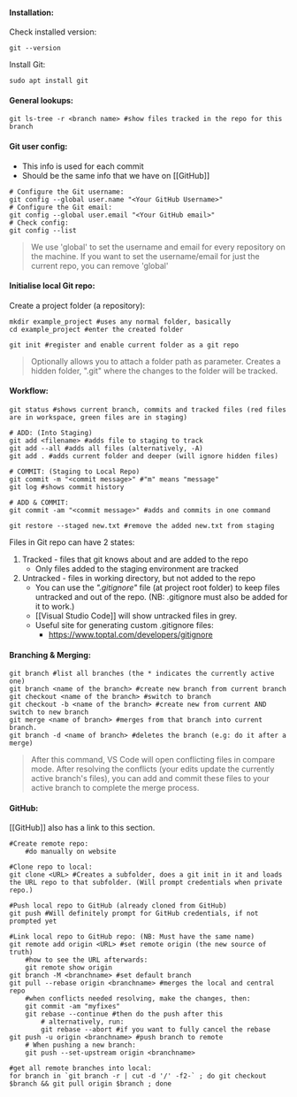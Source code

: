 #### Installation:
Check installed version:
```shell
git --version
```
Install Git:
```shell
sudo apt install git
```
#### General lookups:
```shell
git ls-tree -r <branch name> #show files tracked in the repo for this branch
```
#### Git user config:
- This info is used for each commit
- Should be the same info that we have on [[GitHub]]
```shell
# Configure the Git username:
git config --global user.name "<Your GitHub Username>"
# Configure the Git email:
git config --global user.email "<Your GitHub email>"
# Check config:
git config --list
```
> We use 'global' to set the username and email for every repository on the machine.
> If you want to set the username/email for just the current repo, you can remove 'global'

#### Initialise local Git repo:
Create a project folder (a repository):
```shell
mkdir example_project #uses any normal folder, basically
cd example_project #enter the created folder

git init #register and enable current folder as a git repo
```
> Optionally allows you to attach a folder path as parameter.
> Creates a hidden folder, ".git" where the changes to the folder will be tracked.

#### Workflow:
```shell
git status #shows current branch, commits and tracked files (red files are in workspace, green files are in staging)

# ADD: (Into Staging)
git add <filename> #adds file to staging to track
git add --all #adds all files (alternatively, -A)
git add . #adds current folder and deeper (will ignore hidden files)

# COMMIT: (Staging to Local Repo)
git commit -m "<commit message>" #"m" means "message"
git log #shows commit history

# ADD & COMMIT:
git commit -am "<commit message>" #adds and commits in one command

git restore --staged new.txt #remove the added new.txt from staging

```
Files in Git repo can have 2 states:
1. Tracked - files that git knows about and are added to the repo
	- Only files added to the staging environment are tracked
2. Untracked - files in working directory, but not added to the repo
	- You can use the *".gitignore"* file (at project root folder) to keep files untracked and out of the repo. (NB: .gitignore must also be added for it to work.)
	- [[Visual Studio Code]] will show untracked files in grey.
	- Useful site for generating custom .gitignore files:
		- https://www.toptal.com/developers/gitignore
#### Branching & Merging:
```shell
git branch #list all branches (the * indicates the currently active one)
git branch <name of the branch> #create new branch from current branch
git checkout <name of the branch> #switch to branch
git checkout -b <name of the branch> #create new from current AND switch to new branch
git merge <name of branch> #merges from that branch into current branch.
git branch -d <name of branch> #deletes the branch (e.g: do it after a merge)
```
> After this command, VS Code will open conflicting files in compare mode.
> After resolving the conflicts (your edits update the currently active branch's files), you can add and commit these files to your active branch to complete the merge process.

#### GitHub:
[[GitHub]] also has a link to this section.
```shell
#Create remote repo:
	#do manually on website
	
#Clone repo to local:
git clone <URL> #Creates a subfolder, does a git init in it and loads the URL repo to that subfolder. (Will prompt credentials when private repo.)

#Push local repo to GitHub (already cloned from GitHub)
git push #Will definitely prompt for GitHub credentials, if not prompted yet

#Link local repo to GitHub repo: (NB: Must have the same name)
git remote add origin <URL> #set remote origin (the new source of truth)
	#how to see the URL afterwards:
	git remote show origin
git branch -M <branchname> #set default branch
git pull --rebase origin <branchname> #merges the local and central repo
	#when conflicts needed resolving, make the changes, then:
	git commit -am "myfixes"
	git rebase --continue #then do the push after this
		# alternatively, run:
		git rebase --abort #if you want to fully cancel the rebase
git push -u origin <branchname> #push branch to remote
	# When pushing a new branch:
	git push --set-upstream origin <branchname>

#get all remote branches into local:
for branch in `git branch -r | cut -d '/' -f2-` ; do git checkout $branch && git pull origin $branch ; done
